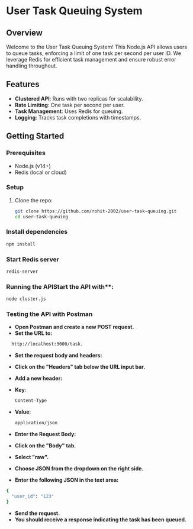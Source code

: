 # User Task Queuing System

## Overview
Welcome to the User Task Queuing System! This Node.js API allows users to queue tasks, enforcing a limit of one task per second per user ID. 
We leverage Redis for efficient task management and ensure robust error handling throughout.

## Features
- **Clustered API**: Runs with two replicas for scalability.
- **Rate Limiting**: One task per second per user.
- **Task Management**: Uses Redis for queuing.
- **Logging**: Tracks task completions with timestamps.

## Getting Started

### Prerequisites
- Node.js (v14+)
- Redis (local or cloud)

### Setup
1. Clone the repo:
   ```bash
   git clone https://github.com/rohit-2002/user-task-queuing.git
   cd user-task-queuing
   
### Install dependencies
 ```bash
 npm install
 ```
### Start Redis server 
 ```bash
 redis-server
 ```
### Running the APIStart the API with**: 
```bash 
node cluster.js
```

### Testing the API with Postman

- **Open Postman and create a new POST request.**
- **Set the URL to:**
``` bash
  http://localhost:3000/task.
``` 
- **Set the request body and headers:**
- **Click on the "Headers" tab below the URL input bar.**
- **Add a new header:**
- **Key**:
  ``` bash
  Content-Type
  ```
- **Value**:
  ``` bash
  application/json
  ```

- **Enter the Request Body:**
- **Click on the "Body" tab.**
- **Select "raw".**
- **Choose JSON from the dropdown on the right side.**
- **Enter the following JSON in the text area:**
``` bash
{
  "user_id": "123"
}
```
- **Send the request.**
- **You should receive a response indicating the task has been queued.**

